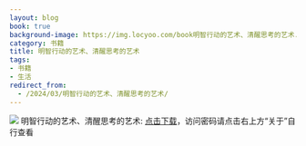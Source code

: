 ```yaml
---
layout: blog
book: true
background-image: https://img.locyoo.com/book明智行动的艺术、清醒思考的艺术.jpg
category: 书籍
title: 明智行动的艺术、清醒思考的艺术
tags:
- 书籍
- 生活
redirect_from:
  - /2024/03/明智行动的艺术、清醒思考的艺术/
---
```

![](https://img.locyoo.com/book明智行动的艺术、清醒思考的艺术.jpg)
明智行动的艺术、清醒思考的艺术: <a name = "ref1" href="https://url18.ctfile.com/f/50983618-1339195999-f3ecef?p=3619">点击下载</a>，访问密码请点击右上方“关于”自行查看